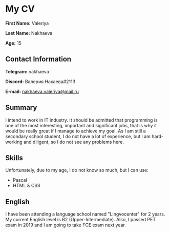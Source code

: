# My CV
__First Name:__ Valeriya

__Last Name:__ Nakhaeva

__Age:__ 15

## Contact Information
__Telegram:__ nakhaeva

__Discord:__ Валерия Нахаева#2113

__E-mail:__ nakhaeva.valeriya@mail.ru

## Summary
I intend to work in IT industry. It should be admitted that programming is one of the most interesting, important and significant jobs, that is why it would be really great if I manage to achieve my goal. As I am still a secondary school student, I do not have a lot of experience, but I am hard-working and diligent, so I do not see any problems here.

## Skills
Unfortunately, due to my age, I do not know so much, but I can use:
* Pascal
* HTML & CSS

## English
I have been attending a language school named "Lingvocenter" for 2 years. My current English level is B2 (Upper-Intermediate). Also, I passed PET exam in 2019 and I am going to take FCE exam next year.
